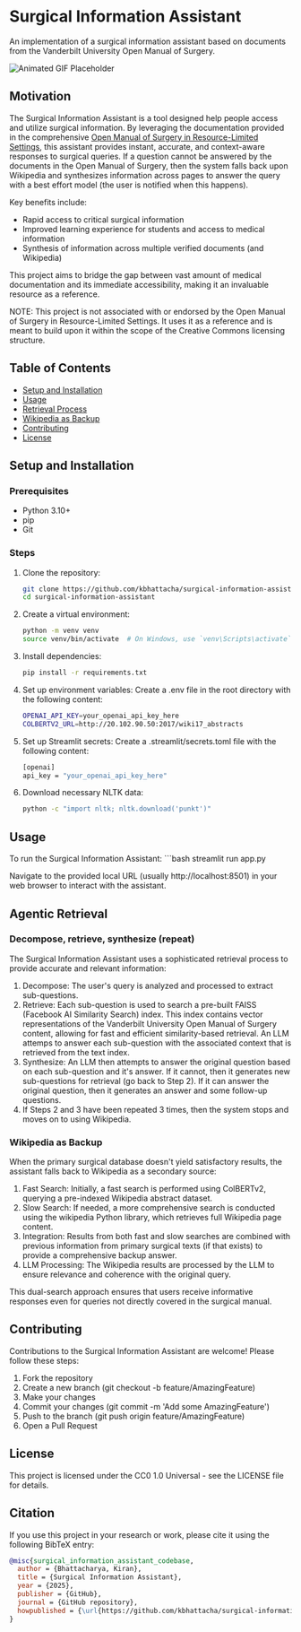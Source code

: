 # Surgical Information Assistant

An implementation of a surgical information assistant based on documents from the Vanderbilt University Open Manual of Surgery.

![Animated GIF Placeholder](figures/example_usage.gif)

## Motivation

The Surgical Information Assistant is a tool designed help people access and utilize surgical information. By leveraging the documentation provided in the comprehensive [Open Manual of Surgery in Resource-Limited Settings](https://www.vumc.org/global-surgical-atlas/about), this assistant provides instant, accurate, and context-aware responses to surgical queries. If a question cannot be answered by the documents in the Open Manual of Surgery, then the system falls back upon Wikipedia and synthesizes information across pages to answer the query with a best effort model (the user is notified when this happens).

Key benefits include:
- Rapid access to critical surgical information
- Improved learning experience for students and access to medical information
- Synthesis of information across multiple verified documents (and Wikipedia)

This project aims to bridge the gap between vast amount of medical documentation and its immediate accessibility, making it an invaluable resource as a reference.

NOTE: This project is not associated with or endorsed by the Open Manual of Surgery in Resource-Limited Settings. It uses it as a reference and is meant to build upon it within the scope of the Creative Commons licensing structure.

## Table of Contents

- [Setup and Installation](#setup-and-installation)
- [Usage](#usage)
- [Retrieval Process](#retrieval-process)
- [Wikipedia as Backup](#wikipedia-as-backup)
- [Contributing](#contributing)
- [License](#license)

## Setup and Installation

### Prerequisites

- Python 3.10+
- pip
- Git

### Steps

1. Clone the repository:
   ```bash
   git clone https://github.com/kbhattacha/surgical-information-assistant.git
   cd surgical-information-assistant
2. Create a virtual environment:
    ```bash
    python -m venv venv
    source venv/bin/activate  # On Windows, use `venv\Scripts\activate`
3. Install dependencies:
    ```bash
    pip install -r requirements.txt
4. Set up environment variables:
    Create a .env file in the root directory with the following content:
    ```bash
    OPENAI_API_KEY=your_openai_api_key_here
    COLBERTV2_URL=http://20.102.90.50:2017/wiki17_abstracts
5. Set up Streamlit secrets:
    Create a .streamlit/secrets.toml file with the following content:
    ```bash
    [openai]
    api_key = "your_openai_api_key_here"
6. Download necessary NLTK data:
    ```bash
    python -c "import nltk; nltk.download('punkt')"

## Usage

To run the Surgical Information Assistant:
    ```bash
    streamlit run app.py

Navigate to the provided local URL (usually http://localhost:8501) in your web browser to interact with the assistant.

## Agentic Retrieval

### Decompose, retrieve, synthesize (repeat)
The Surgical Information Assistant uses a sophisticated retrieval process to provide accurate and relevant information:
1. Decompose: The user's query is analyzed and processed to extract sub-questions.
2. Retrieve: Each sub-question is used to search a pre-built FAISS (Facebook AI Similarity Search) index. This index contains vector representations of the Vanderbilt University Open Manual of Surgery content, allowing for fast and efficient similarity-based retrieval. An LLM attemps to answer each sub-question with the associated context that is retrieved from the text index.
3. Synthesize: An LLM then attempts to answer the original question based on each sub-question and it's answer. If it cannot, then it generates new sub-questions for retrieval (go back to Step 2). If it can answer the original question, then it generates an answer and some follow-up questions.
4. If Steps 2 and 3 have been repeated 3 times, then the system stops and moves on to using Wikipedia.

### Wikipedia as Backup
When the primary surgical database doesn't yield satisfactory results, the assistant falls back to Wikipedia as a secondary source:
1. Fast Search: Initially, a fast search is performed using ColBERTv2, querying a pre-indexed Wikipedia abstract dataset.
2. Slow Search: If needed, a more comprehensive search is conducted using the wikipedia Python library, which retrieves full Wikipedia page content.
3. Integration: Results from both fast and slow searches are combined with previous information from primary surgical texts (if that exists) to provide a comprehensive backup answer.
4. LLM Processing: The Wikipedia results are processed by the LLM to ensure relevance and coherence with the original query.

This dual-search approach ensures that users receive informative responses even for queries not directly covered in the surgical manual.

## Contributing
Contributions to the Surgical Information Assistant are welcome! Please follow these steps:
1. Fork the repository
2. Create a new branch (git checkout -b feature/AmazingFeature)
3. Make your changes
4. Commit your changes (git commit -m 'Add some AmazingFeature')
5. Push to the branch (git push origin feature/AmazingFeature)
6. Open a Pull Request

## License
This project is licensed under the CC0 1.0 Universal - see the LICENSE file for details.

## Citation

If you use this project in your research or work, please cite it using the following BibTeX entry:

```bibtex
@misc{surgical_information_assistant_codebase,
  author = {Bhattacharya, Kiran},
  title = {Surgical Information Assistant},
  year = {2025},
  publisher = {GitHub},
  journal = {GitHub repository},
  howpublished = {\url{https://github.com/kbhattacha/surgical-information-assistant}},
}
